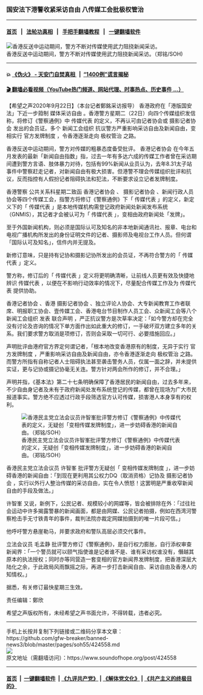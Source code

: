 ### 国安法下港警收紧采访自由 八传媒工会批极权管治
------------------------

#### [首页](https://github.com/gfw-breaker/banned-news3/blob/master/README.md) &nbsp;&nbsp;|&nbsp;&nbsp; [法轮功真相](https://github.com/begood0513/basic/blob/master/README.md)  &nbsp;&nbsp;|&nbsp;&nbsp; [手把手翻墙教程](https://github.com/gfw-breaker/guides/wiki)  &nbsp;&nbsp;|&nbsp;&nbsp; [一键翻墙软件](https://github.com/gfw-breaker/nogfw/blob/master/README.md)  



<div><img alt="香港反送中运动期间，警方不断对传媒使用武力阻挠新闻采访。" src="https://img.soundofhope.org/2020-09/press-soh-1600785995336.jpg"/>
<br/><figcaption class="caption">
 香港反送中运动期间，警方不断对传媒使用武力阻挠新闻采访。（郑铭/SOH)
</figcaption></div><hr/>

#### 💥 [《伪火》 - 天安门自焚真相 ](http://158.247.195.190:10000/videos/blog/weihuo.html)&nbsp; |&nbsp; [“1400例”谎言揭秘  ](http://158.247.195.190:10000/videos/blog/jiexi1400.html)

#### [ 🎬  翻墙必看视频（YouTube热门频道、网站代理、时事热点、历史事件 ...）](https://github.com/gfw-breaker/links/blob/master/banned.md)

<div><div class="Content__Wrapper sc-1bvya0-0 grZQxZ">
 <p class="meta-top">
  <span class="meta">
   【希望之声2020年9月22日】（本台记者鄭銘采访报导）
  </span>
  香港政府在「港版国安法」下近一步箝制
  <ok href="/term/381580">
   媒体采访自由
  </ok>
  。香港警方星期二（22日）向四个传媒组织发信称，将修订《警察通例》中
  <ok href="/term/381589">
   传媒代表
  </ok>
  的定义，不再认可由记者协会或
  <ok href="/term/381586">
   摄影记者协会
  </ok>
  发出的会员证。多个
  <ok href="/term/381592">
   新闻工会组织
  </ok>
  抗议警方严重影响采访自由及新闻自由，变相实行
  <ok href="/term/381595">
   官方发牌制度
  </ok>
  ，令香港逐渐走向
  <ok href="/term/381583">
   极权管治
  </ok>
  之路。
 </p>
 <p>
  香港反送中运动期间，警方对传媒的粗暴态度备受批评。
  <ok href="/term/55132">
   香港记者协会
  </ok>
  在今年五月发表的最新「新闻自由指数」指，过去一年有多达六成的传媒工作者曾在采访期间遭到警方言语、肢体暴力对待，包括有99%新闻从业员认为，去年8.31太子站事件中警察赶走记者，对新闻自由有极大损害。但港警不理会传媒组织批评和抗议，反而指控有人假扮记者阻碍执法和犯法，不断要求设立记者发牌制度。
 </p>
 <div class="AD_Embed__Wrap-sc-1xslmin-0 igMuqX module desktop">
  <div>
  </div>
 </div>
 <p>
  <ok href="/term/1640">
   香港警察
  </ok>
  公共关系科星期二致函
  <ok href="/term/55132">
   香港记者协会
  </ok>
  、
  <ok href="/term/381586">
   摄影记者协会
  </ok>
  、新闻行政人员协会等四个传媒工会，指警方将修订《警察通例》下「
  <ok href="/term/381589">
   传媒代表
  </ok>
  」的定义，新定义下的「
  <ok href="/term/381589">
   传媒代表
  </ok>
  」是本地传媒机构需登记政府新闻处新闻发布系统（GNMIS），其记者才会被认可为「
  <ok href="/term/381589">
   传媒代表
  </ok>
  」，变相由政府新闻处「发牌」。
 </p>
 <p>
  至于外国新闻机构，则必须是国际认可及知名的非本地新闻通讯社、报章、电台和电视广播机构所发出的身份证明文件的记者、摄影师及电视台工作人员。但何谓「国际认可及知名」，信件内并无提及。
 </p>
 <p>
  新修订意味，只是持有记协和摄影记协所发出的会员证，不再符合警方的「
  <ok href="/term/381589">
   传媒代表
  </ok>
  」定义。
 </p>
 <p>
  警方称，修订后的「
  <ok href="/term/381589">
   传媒代表
  </ok>
  」定义将更明确清晰，让前线人员更有效及快捷地辨识
  <ok href="/term/381589">
   传媒代表
  </ok>
  ，以便在不影响行动效率的情况下，尽量配合传媒工作及为
  <ok href="/term/381589">
   传媒代表
  </ok>
  提供协助。
 </p>
 <p>
  <ok href="/term/55132">
   香港记者协会
  </ok>
  、香港
  <ok href="/term/381586">
   摄影记者协会
  </ok>
  、独立评论人协会、大专新闻教育工作者联席、明报职工协会、壹传媒工会、香港电台节目制作人员工会、众新闻工会等八个
  <ok href="/term/381592">
   新闻工会组织
  </ok>
  发表
  <ok href="/term/3557">
   联合声明
  </ok>
  ，严正抗议警方是次草率决定：「如今警方却在完全没有讨论及咨询的情况下单方面作出如此重大的修订，一手破坏双方建立多年的关系。我们要求警方取消是项修订，否则会采取一切可行、必要措施回应。」
 </p>
 <p>
  声明批评由港府官方界定何谓记者，「根本地改变香港原有的制度，无异于实行
  <ok href="/term/381595">
   官方发牌制度
  </ok>
  ，严重影响采访自由及新闻自由，亦令香港逐渐走向
  <ok href="/term/381583">
   极权管治
  </ok>
  之路。而警方所指有自称记者人士阻碍执法甚至袭击警务人员，仅属一面之辞，并未提供实证，更与记协或摄记协毫无关连。警方针对两会所作的修订，并不合理。」
 </p>
 <p>
  声明并指，《基本法》第二十七条明确保障了香港居民的新闻自由，过去多年来，不少自由身记者及未有于政府新闻处发布系统登记的传媒，都曾在现场为广大市民报道事实。警方绝不应透过行政手段筛选官方认可传媒，损害港人本身享有的权利。
 </p>
 <figure class="OImage__StyledFigure-sc-1lfley0-0 hHSfVg">
  <img alt="香港民主党立法会议员许智峯批评警方修订《警察通例》中传媒代表的定义，无疑创「变相传媒发牌制度」，进一步妨碍香港的新闻自由。（郑铭/SOH）" src="https://img.soundofhope.org/2020-09/img_6126-1600786082662.jpg"/>
  <br/><figcaption>
   香港民主党立法会议员许智峯批评警方修订《警察通例》中传媒代表的定义，无疑创「变相传媒发牌制度」，进一步妨碍香港的新闻自由。（郑铭/SOH）
  </figcaption>
 </figure>
 <p>
  香港民主党立法会议员
  <ok href="/term/52396">
   许智峯
  </ok>
  批评警方无疑创「
  <ok href="/term/381598">
   变相传媒发牌制度
  </ok>
  」，进一步妨碍香港的新闻自由：「到现在更利用其公权力DQ（取消资格）记协及
  <ok href="/term/381586">
   摄影记者协会
  </ok>
  ，实行以外行人整治传媒的采访自由，实在令人愤怒！这罢明是严重收窄新闻自由的手段及做法。」
 </p>
 <p>
  <ok href="/term/52396">
   许智峯
  </ok>
  又说，新例下，公民记者、规模较小的网媒等，皆会被排除在外：「过往社会运动中许多揭露警暴的新闻画面，都是由网媒、公民记者拍摄，例如在西湾河警察枪击手无寸铁青年的事件，裁判法院亦裁定网媒拍摄到的唯一片段可信。」
 </p>
 <p>
  他呼吁警方悬崖勒马，并要求政府和警队高层必须交代事件。
 </p>
 <p>
  立法会议员
  <ok href="/term/59767">
   毛孟静
  </ok>
  批评警方修订《警察通例》，是自行权力膨胀，自行添权审查新闻界：「一个警员就可以颐气指使谁是记者谁不是、谁有采访权谁没有，僭越其原本的执法授权；同时亦等同营造一套变相的官方新闻界发牌制度，把香港深层大陆化之余，于此政局风雨飘摇之际，再进一步打击新闻自由、采访自由及香港人的知情权。」
 </p>
 <p>
  据悉，有关修订最快星期三生效。
 </p>
 <p class="meta-btm">
  责任编辑：鄭欣
 </p>
 <p class="meta-btm">
  希望之声版权所有，未经希望之声书面允许，不得转载，违者必究。
 </p>
</div>
</div>
<hr/>
手机上长按并复制下列链接或二维码分享本文章：<br/>
https://github.com/gfw-breaker/banned-news3/blob/master/pages/soh55/424558.md <br/>
<a href='https://github.com/gfw-breaker/banned-news3/blob/master/pages/soh55/424558.md'><img src='https://github.com/gfw-breaker/banned-news3/blob/master/pages/soh55/424558.md.png'/></a> <br/>
原文地址（需翻墙访问）：https://www.soundofhope.org/post/424558


------------------------
#### [首页](https://github.com/gfw-breaker/banned-news3/blob/master/README.md) &nbsp;|&nbsp; [一键翻墙软件](https://github.com/gfw-breaker/nogfw/blob/master/README.md) &nbsp;| [《九评共产党》](https://github.com/gfw-breaker/9ping.md/blob/master/README.md#九评之一评共产党是什么) | [《解体党文化》](https://github.com/gfw-breaker/jtdwh.md/blob/master/README.md) | [《共产主义的终极目的》](https://github.com/gfw-breaker/gczydzjmd.md/blob/master/README.md)


<img src='http://gfw-breaker.win/banned-news3/pages/soh55/424558.md' width='0px' height='0px'/>